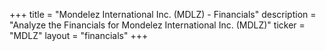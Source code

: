 +++
title = "Mondelez International Inc. (MDLZ) - Financials"
description = "Analyze the Financials for Mondelez International Inc. (MDLZ)"
ticker = "MDLZ"
layout = "financials"
+++

